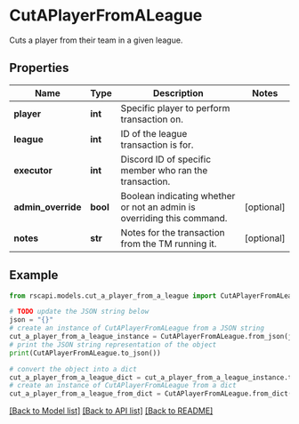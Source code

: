 # CutAPlayerFromALeague

Cuts a player from their team in a given league.

## Properties

Name | Type | Description | Notes
------------ | ------------- | ------------- | -------------
**player** | **int** | Specific player to perform transaction on. | 
**league** | **int** | ID of the league transaction is for. | 
**executor** | **int** | Discord ID of specific member who ran the transaction. | 
**admin_override** | **bool** | Boolean indicating whether or not an admin is overriding this command. | [optional] 
**notes** | **str** | Notes for the transaction from the TM running it. | [optional] 

## Example

```python
from rscapi.models.cut_a_player_from_a_league import CutAPlayerFromALeague

# TODO update the JSON string below
json = "{}"
# create an instance of CutAPlayerFromALeague from a JSON string
cut_a_player_from_a_league_instance = CutAPlayerFromALeague.from_json(json)
# print the JSON string representation of the object
print(CutAPlayerFromALeague.to_json())

# convert the object into a dict
cut_a_player_from_a_league_dict = cut_a_player_from_a_league_instance.to_dict()
# create an instance of CutAPlayerFromALeague from a dict
cut_a_player_from_a_league_from_dict = CutAPlayerFromALeague.from_dict(cut_a_player_from_a_league_dict)
```
[[Back to Model list]](../README.md#documentation-for-models) [[Back to API list]](../README.md#documentation-for-api-endpoints) [[Back to README]](../README.md)


